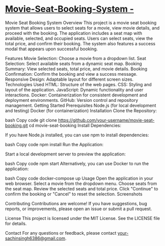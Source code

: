 # [Movie-Seat-Booking-System -](https://movie-seat-booking-system.netlify.app/)

Movie Seat Booking System
Overview
This project is a movie seat booking system that allows users to select seats for a movie, view movie details, and proceed with the booking. The application includes a seat map with available, selected, and occupied seats. Users can select seats, view the total price, and confirm their booking. The system also features a success modal that appears upon successful booking.

Features
Movie Selection: Choose a movie from a dropdown list.
Seat Selection: Select available seats from a dynamic seat map.
Booking Summary: View selected seats, total price, and movie details.
Booking Confirmation: Confirm the booking and view a success message.
Responsive Design: Adaptable layout for different screen sizes.
Technologies Used
HTML: Structure of the web pages.
CSS: Styling and layout of the application.
JavaScript: Dynamic functionality and user interactions.
Docker: Containerization for consistent development and deployment environments.
GitHub: Version control and repository management.
Getting Started
Prerequisites
Node.js (for local development and testing)
Docker (for containerization)
Installation
Clone the Repository:

bash
Copy code
git clone https://github.com/your-username/movie-seat-booking.git
cd movie-seat-booking
Install Dependencies:

If you have Node.js installed, you can use npm to install dependencies:

bash
Copy code
npm install
Run the Application:

Start a local development server to preview the application:

bash
Copy code
npm start
Alternatively, you can use Docker to run the application:

bash
Copy code
docker-compose up
Usage
Open the application in your web browser.
Select a movie from the dropdown menu.
Choose seats from the seat map.
Review the selected seats and total price.
Click "Continue" to confirm the booking or "Cancel" to reset the selection.
Screenshots

Contributing
Contributions are welcome! If you have suggestions, bug reports, or improvements, please open an issue or submit a pull request.

License
This project is licensed under the MIT License. See the LICENSE file for details.

Contact
For any questions or feedback, please contact your-sachinsingh6386@gmail.com.
